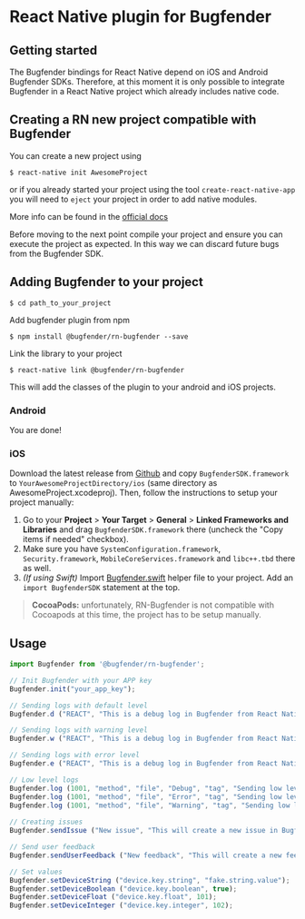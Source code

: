 # React Native plugin for Bugfender

## Getting started

The Bugfender bindings for React Native depend on iOS and Android Bugfender SDKs. Therefore, at this moment it is only possible to integrate Bugfender in a React Native project which already includes native code. 

## Creating a RN new project compatible with Bugfender

You can create a new project using 

`$ react-native init AwesomeProject`

or if you already started your project using the tool `create-react-native-app` you will need to `eject` your project in order to add native modules. 

More info can be found in the [official docs](https://facebook.github.io/react-native/docs/getting-started.html)

Before moving to the next point compile your project and ensure you can execute the project as expected. In this way we can discard future bugs from the Bugfender SDK. 

## Adding Bugfender to your project 

`$ cd path_to_your_project`

Add bugfender plugin from npm 

`$ npm install @bugfender/rn-bugfender --save`

Link the library to your project 

`$ react-native link @bugfender/rn-bugfender`

This will add the classes of the plugin to your android and iOS projects. 

### Android
You are done! 

### iOS 

Download the latest release from [Github](https://github.com/bugfender/BugfenderSDK-iOS/releases) and copy `BugfenderSDK.framework` to `YourAwesomeProjectDirectory/ios` (same directory as AwesomeProject.xcodeproj). Then, follow the instructions to setup your project manually: 
1. Go to your **Project** > **Your Target** > **General** > **Linked Frameworks and Libraries** and drag `BugfenderSDK.framework` there (uncheck the "Copy items if needed" checkbox).
1. Make sure you have `SystemConfiguration.framework`, `Security.framework`, `MobileCoreServices.framework` and `libc++.tbd` there as well.
1. _(If using Swift)_ Import [Bugfender.swift](https://raw.githubusercontent.com/bugfender/BugfenderSDK-iOS/master/swift/Bugfender.swift) helper file to your project. Add an `import BugfenderSDK` statement at the top.

>__CocoaPods:__ unfortunately, RN-Bugfender is not compatible with Cocoapods at this time, the project has to be setup manually. 

## Usage
```javascript
import Bugfender from '@bugfender/rn-bugfender';

// Init Bugfender with your APP key 
Bugfender.init("your_app_key");

// Sending logs with default level 
Bugfender.d ("REACT", "This is a debug log in Bugfender from React Native");

// Sending logs with warning level 
Bugfender.w ("REACT", "This is a debug log in Bugfender from React Native");

// Sending logs with error level 
Bugfender.e ("REACT", "This is a debug log in Bugfender from React Native");

// Low level logs 
Bugfender.log (1001, "method", "file", "Debug", "tag", "Sending low level log.");
Bugfender.log (1001, "method", "file", "Error", "tag", "Sending low level log.");
Bugfender.log (1001, "method", "file", "Warning", "tag", "Sending low level log.");
        
// Creating issues 
Bugfender.sendIssue ("New issue", "This will create a new issue in Bugfender");

// Send user feedback 
Bugfender.sendUserFeedback ("New feedback", "This will create a new feedback in Bugfender");

// Set values 
Bugfender.setDeviceString ("device.key.string", "fake.string.value");
Bugfender.setDeviceBoolean ("device.key.boolean", true);
Bugfender.setDeviceFloat ("device.key.float", 101);
Bugfender.setDeviceInteger ("device.key.integer", 102);
        
```

